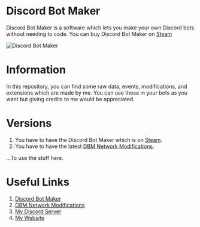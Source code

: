 # Discord Bot Maker
Discord Bot Maker is a software which lets you make your own Discord bots without needing to code.
You can buy Discord Bot Maker on [Steam](https://store.steampowered.com/app/682130/Discord_Bot_Maker)

![Discord Bot Maker](https://cdn.cloudflare.steamstatic.com/steam/apps/682130/header.jpg)

# Information
In this repository, you can find some raw data, events, modifications, and extensions which are made by me.
You can use these in your bots as you want but giving credits to me would be appreciated.

# Versions
1. You have to have the Discord Bot Maker which is on [Steam](https://store.steampowered.com/app/682130/Discord_Bot_Maker).
2. You have to have the latest [DBM Network Modifications](https://github.com/dbm-network/mods#downloads).

...To use the stuff here.

# Useful Links
1. [Discord Bot Maker](https://store.steampowered.com/app/682130/Discord_Bot_Maker)
2. [DBM Network Modifications](https://github.com/dbm-network/mods#downloads)
3. [My Discord Server](https://discord.gg/STcThtu)
4. [My Website](https://www.pokenix.com)